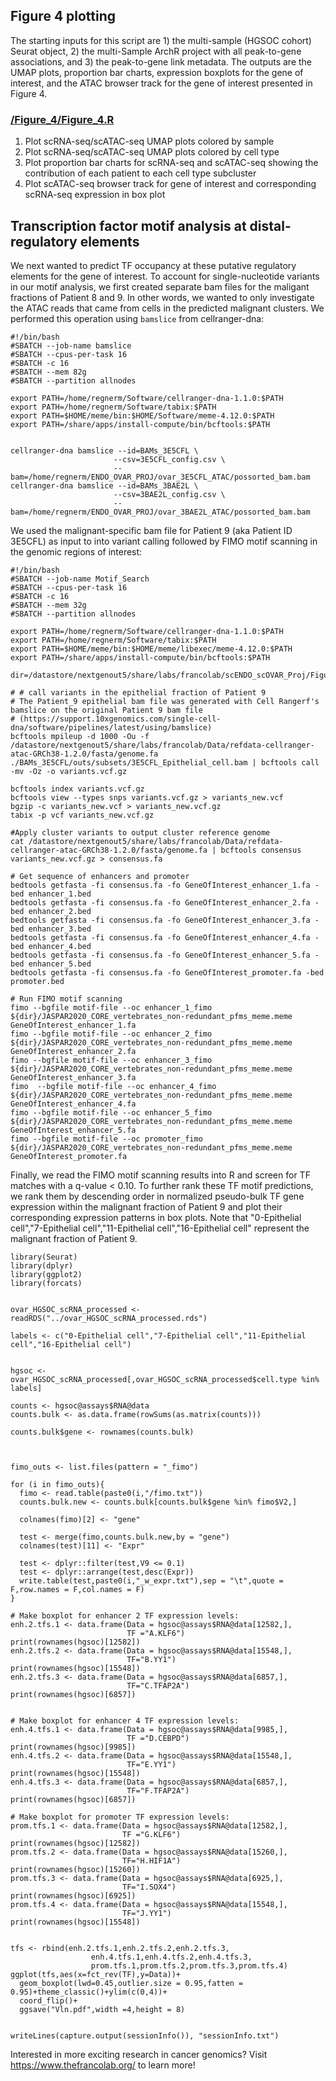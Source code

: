 
## Figure 4 plotting 

The starting inputs for this script are 1) the multi-sample (HGSOC cohort) Seurat object, 2) the multi-Sample ArchR project with all peak-to-gene associations, and 3) the peak-to-gene link metadata. The outputs are the UMAP plots, proportion bar charts, expression boxplots for the gene of interest, and the ATAC browser track for the gene of interest presented in Figure 4. 

### [/Figure_4/Figure_4.R](https://github.com/RegnerM2015/scENDO_scOVAR_2020/tree/main/Figure_4)

1. Plot scRNA-seq/scATAC-seq UMAP plots colored by sample
1. Plot scRNA-seq/scATAC-seq UMAP plots colored by cell type
1. Plot proportion bar charts for scRNA-seq and scATAC-seq showing the contribution of each patient to each cell type subcluster
1. Plot scATAC-seq browser track for gene of interest and corresponding scRNA-seq expression in box plot


## Transcription factor motif analysis at distal-regulatory elements

We next wanted to predict TF occupancy at these putative regulatory elements for the gene of interest. To account for single-nucleotide variants in our motif analysis, we first created separate bam files for the maligant fractions of Patient 8 and 9. In other words, we wanted to only investigate the ATAC reads that came from cells in the predicted malignant clusters. We performed this operation using `bamslice` from cellranger-dna:

```
#!/bin/bash
#SBATCH --job-name bamslice
#SBATCH --cpus-per-task 16
#SBATCH -c 16
#SBATCH --mem 82g
#SBATCH --partition allnodes

export PATH=/home/regnerm/Software/cellranger-dna-1.1.0:$PATH
export PATH=/home/regnerm/Software/tabix:$PATH
export PATH=$HOME/meme/bin:$HOME/Software/meme-4.12.0:$PATH
export PATH=/share/apps/install-compute/bin/bcftools:$PATH


cellranger-dna bamslice --id=BAMs_3E5CFL \
                       --csv=3E5CFL_config.csv \
                       --bam=/home/regnerm/ENDO_OVAR_PROJ/ovar_3E5CFL_ATAC/possorted_bam.bam
cellranger-dna bamslice --id=BAMs_3BAE2L \
                       --csv=3BAE2L_config.csv \
                       --bam=/home/regnerm/ENDO_OVAR_PROJ/ovar_3BAE2L_ATAC/possorted_bam.bam
```
We used the malignant-specific bam file for Patient 9 (aka Patient ID 3E5CFL) as input to into variant calling followed by FIMO motif scanning in the genomic regions of interest:

```
#!/bin/bash
#SBATCH --job-name Motif_Search 
#SBATCH --cpus-per-task 16
#SBATCH -c 16
#SBATCH --mem 32g
#SBATCH --partition allnodes

export PATH=/home/regnerm/Software/cellranger-dna-1.1.0:$PATH
export PATH=/home/regnerm/Software/tabix:$PATH
export PATH=$HOME/meme/bin:$HOME/meme/libexec/meme-4.12.0:$PATH
export PATH=/share/apps/install-compute/bin/bcftools:$PATH

dir=/datastore/nextgenout5/share/labs/francolab/scENDO_scOVAR_Proj/Figure_Making/Figure_4

# # call variants in the epithelial fraction of Patient 9
# The Patient_9 epithelial bam file was generated with Cell Rangerf's bamslice on the original Patient 9 bam file 
# (https://support.10xgenomics.com/single-cell-dna/software/pipelines/latest/using/bamslice)
bcftools mpileup -d 1000 -Ou -f /datastore/nextgenout5/share/labs/francolab/Data/refdata-cellranger-atac-GRCh38-1.2.0/fasta/genome.fa ./BAMs_3E5CFL/outs/subsets/3E5CFL_Epithelial_cell.bam | bcftools call -mv -Oz -o variants.vcf.gz

bcftools index variants.vcf.gz
bcftools view --types snps variants.vcf.gz > variants_new.vcf
bgzip -c variants_new.vcf > variants_new.vcf.gz
tabix -p vcf variants_new.vcf.gz

#Apply cluster variants to output cluster reference genome
cat /datastore/nextgenout5/share/labs/francolab/Data/refdata-cellranger-atac-GRCh38-1.2.0/fasta/genome.fa | bcftools consensus variants_new.vcf.gz > consensus.fa

# Get sequence of enhancers and promoter
bedtools getfasta -fi consensus.fa -fo GeneOfInterest_enhancer_1.fa -bed enhancer_1.bed
bedtools getfasta -fi consensus.fa -fo GeneOfInterest_enhancer_2.fa -bed enhancer_2.bed
bedtools getfasta -fi consensus.fa -fo GeneOfInterest_enhancer_3.fa -bed enhancer_3.bed
bedtools getfasta -fi consensus.fa -fo GeneOfInterest_enhancer_4.fa -bed enhancer_4.bed
bedtools getfasta -fi consensus.fa -fo GeneOfInterest_enhancer_5.fa -bed enhancer_5.bed
bedtools getfasta -fi consensus.fa -fo GeneOfInterest_promoter.fa -bed promoter.bed

# Run FIMO motif scanning
fimo --bgfile motif-file --oc enhancer_1_fimo ${dir}/JASPAR2020_CORE_vertebrates_non-redundant_pfms_meme.meme GeneOfInterest_enhancer_1.fa
fimo --bgfile motif-file --oc enhancer_2_fimo ${dir}/JASPAR2020_CORE_vertebrates_non-redundant_pfms_meme.meme GeneOfInterest_enhancer_2.fa
fimo --bgfile motif-file --oc enhancer_3_fimo ${dir}/JASPAR2020_CORE_vertebrates_non-redundant_pfms_meme.meme GeneOfInterest_enhancer_3.fa
fimo  --bgfile motif-file --oc enhancer_4_fimo ${dir}/JASPAR2020_CORE_vertebrates_non-redundant_pfms_meme.meme GeneOfInterest_enhancer_4.fa
fimo --bgfile motif-file --oc enhancer_5_fimo ${dir}/JASPAR2020_CORE_vertebrates_non-redundant_pfms_meme.meme GeneOfInterest_enhancer_5.fa
fimo --bgfile motif-file --oc promoter_fimo ${dir}/JASPAR2020_CORE_vertebrates_non-redundant_pfms_meme.meme GeneOfInterest_promoter.fa
```


Finally, we read the FIMO motif scanning results into R and screen for TF matches with a q-value < 0.10. To further rank these TF motif predictions, we rank them by descending order in normalized pseudo-bulk TF gene expression within the malignant fraction of Patient 9 and plot their corresponding expression patterns in box plots. Note that "0-Epithelial cell","7-Epithelial cell","11-Epithelial cell","16-Epithelial cell" represent the malignant fraction of Patient 9. 

```
library(Seurat)
library(dplyr)
library(ggplot2)
library(forcats)


ovar_HGSOC_scRNA_processed <- readRDS("../ovar_HGSOC_scRNA_processed.rds")

labels <- c("0-Epithelial cell","7-Epithelial cell","11-Epithelial cell","16-Epithelial cell")


hgsoc <- ovar_HGSOC_scRNA_processed[,ovar_HGSOC_scRNA_processed$cell.type %in% labels] 

counts <- hgsoc@assays$RNA@data
counts.bulk <- as.data.frame(rowSums(as.matrix(counts)))

counts.bulk$gene <- rownames(counts.bulk)



fimo_outs <- list.files(pattern = "_fimo")

for (i in fimo_outs){
  fimo <- read.table(paste0(i,"/fimo.txt"))
  counts.bulk.new <- counts.bulk[counts.bulk$gene %in% fimo$V2,]
  
  colnames(fimo)[2] <- "gene"
  
  test <- merge(fimo,counts.bulk.new,by = "gene")
  colnames(test)[11] <- "Expr"
  
  test <- dplyr::filter(test,V9 <= 0.1)
  test <- dplyr::arrange(test,desc(Expr))
  write.table(test,paste0(i,"_w_expr.txt"),sep = "\t",quote = F,row.names = F,col.names = F)
}

# Make boxplot for enhancer 2 TF expression levels:
enh.2.tfs.1 <- data.frame(Data = hgsoc@assays$RNA@data[12582,],
                          TF ="A.KLF6")
print(rownames(hgsoc)[12582])
enh.2.tfs.2 <- data.frame(Data = hgsoc@assays$RNA@data[15548,],
                          TF="B.YY1")
print(rownames(hgsoc)[15548])
enh.2.tfs.3 <- data.frame(Data = hgsoc@assays$RNA@data[6857,],
                          TF="C.TFAP2A")
print(rownames(hgsoc)[6857])


# Make boxplot for enhancer 4 TF expression levels:
enh.4.tfs.1 <- data.frame(Data = hgsoc@assays$RNA@data[9985,],
                          TF ="D.CEBPD")
print(rownames(hgsoc)[9985])
enh.4.tfs.2 <- data.frame(Data = hgsoc@assays$RNA@data[15548,],
                          TF="E.YY1")
print(rownames(hgsoc)[15548])
enh.4.tfs.3 <- data.frame(Data = hgsoc@assays$RNA@data[6857,],
                          TF="F.TFAP2A")
print(rownames(hgsoc)[6857])

# Make boxplot for promoter TF expression levels:
prom.tfs.1 <- data.frame(Data = hgsoc@assays$RNA@data[12582,],
                         TF ="G.KLF6")
print(rownames(hgsoc)[12582])
prom.tfs.2 <- data.frame(Data = hgsoc@assays$RNA@data[15260,],
                         TF="H.HIF1A")
print(rownames(hgsoc)[15260])
prom.tfs.3 <- data.frame(Data = hgsoc@assays$RNA@data[6925,],
                         TF="I.SOX4")
print(rownames(hgsoc)[6925])
prom.tfs.4 <- data.frame(Data = hgsoc@assays$RNA@data[15548,],
                         TF="J.YY1")
print(rownames(hgsoc)[15548])


tfs <- rbind(enh.2.tfs.1,enh.2.tfs.2,enh.2.tfs.3,
                  enh.4.tfs.1,enh.4.tfs.2,enh.4.tfs.3,
                  prom.tfs.1,prom.tfs.2,prom.tfs.3,prom.tfs.4)
ggplot(tfs,aes(x=fct_rev(TF),y=Data))+
  geom_boxplot(lwd=0.45,outlier.size = 0.95,fatten = 0.95)+theme_classic()+ylim(c(0,4))+
  coord_flip()+
  ggsave("Vln.pdf",width =4,height = 8)


writeLines(capture.output(sessionInfo()), "sessionInfo.txt")
```
Interested in more exciting research in cancer genomics? Visit https://www.thefrancolab.org/ to learn more!
